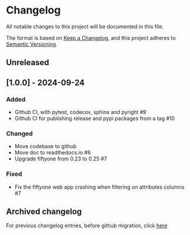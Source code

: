 # Changelog

All notable changes to this project will be documented in this file.

The format is based on [Keep a Changelog](https://keepachangelog.com/en/1.0.0/),
and this project adheres to [Semantic Versioning](https://semver.org/spec/v2.0.0.html).

## Unreleased

## [1.0.0] - 2024-09-24

### Added

- Github CI, with pytest, codecov, sphinx and pyright #9
- Github CI for publishing release and pypi packages from a tag #10

### Changed

- Move codebase to github
- Move doc to readthedocs.io #6
- Upgrade fiftyone from 0.23 to 0.25 #7

### Fixed

- Fix the fiftyone web app crashing when filtering on attributes columns #7

## Archived changelog

For previous changelog entries, before github migration, click [here](docs/changelog_old.md)
